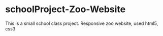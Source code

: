 # schoolProject-Zoo-Website
This is a small school class project.
Responsive zoo website, used html5, css3
